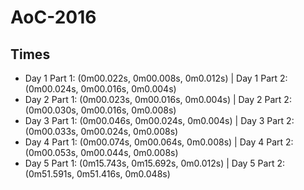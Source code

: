 # AoC-2016

## Times
* Day 1 Part 1: (0m00.022s, 0m00.008s, 0m0.012s) | Day 1 Part 2: (0m00.024s, 0m00.016s, 0m0.004s)
* Day 2 Part 1: (0m00.023s, 0m00.016s, 0m0.004s) | Day 2 Part 2: (0m00.030s, 0m00.016s, 0m0.008s)
* Day 3 Part 1: (0m00.046s, 0m00.024s, 0m0.004s) | Day 3 Part 2: (0m00.033s, 0m00.024s, 0m0.008s)
* Day 4 Part 1: (0m00.074s, 0m00.064s, 0m0.008s) | Day 4 Part 2: (0m00.053s, 0m00.044s, 0m0.008s)
* Day 5 Part 1: (0m15.743s, 0m15.692s, 0m0.012s) | Day 5 Part 2: (0m51.591s, 0m51.416s, 0m0.048s)

